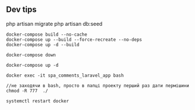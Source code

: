 ## Dev tips
php artisan migrate
php artisan db:seed
```
docker-compose build --no-cache
docker-compose up --build --force-recreate --no-deps
docker-compose up -d --build

docker-compose down

docker-compose up -d

docker exec -it spa_comments_laravel_app bash

//не заходячи в bash, просто в папці проекту перший раз дати пермішини
chmod -R 777  ./

systemctl restart docker
```
